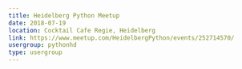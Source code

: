 ```yaml
---
title: Heidelberg Python Meetup
date: 2018-07-19
location: Cocktail Cafe Regie, Heidelberg
link: https://www.meetup.com/HeidelbergPython/events/252714570/
usergroup: pythonhd
type: usergroup
---
```

